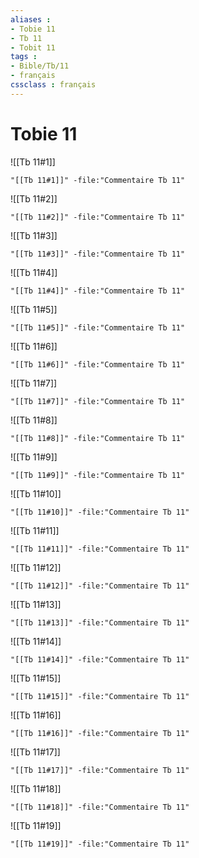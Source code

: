 ```yaml
---
aliases : 
- Tobie 11
- Tb 11
- Tobit 11
tags : 
- Bible/Tb/11
- français
cssclass : français
---
```


# Tobie 11

![[Tb 11#1]]

```query
"[[Tb 11#1]]" -file:"Commentaire Tb 11"
```

![[Tb 11#2]]

```query
"[[Tb 11#2]]" -file:"Commentaire Tb 11"
```

![[Tb 11#3]]

```query
"[[Tb 11#3]]" -file:"Commentaire Tb 11"
```

![[Tb 11#4]]

```query
"[[Tb 11#4]]" -file:"Commentaire Tb 11"
```

![[Tb 11#5]]

```query
"[[Tb 11#5]]" -file:"Commentaire Tb 11"
```

![[Tb 11#6]]

```query
"[[Tb 11#6]]" -file:"Commentaire Tb 11"
```

![[Tb 11#7]]

```query
"[[Tb 11#7]]" -file:"Commentaire Tb 11"
```

![[Tb 11#8]]

```query
"[[Tb 11#8]]" -file:"Commentaire Tb 11"
```

![[Tb 11#9]]

```query
"[[Tb 11#9]]" -file:"Commentaire Tb 11"
```

![[Tb 11#10]]

```query
"[[Tb 11#10]]" -file:"Commentaire Tb 11"
```

![[Tb 11#11]]

```query
"[[Tb 11#11]]" -file:"Commentaire Tb 11"
```

![[Tb 11#12]]

```query
"[[Tb 11#12]]" -file:"Commentaire Tb 11"
```

![[Tb 11#13]]

```query
"[[Tb 11#13]]" -file:"Commentaire Tb 11"
```

![[Tb 11#14]]

```query
"[[Tb 11#14]]" -file:"Commentaire Tb 11"
```

![[Tb 11#15]]

```query
"[[Tb 11#15]]" -file:"Commentaire Tb 11"
```

![[Tb 11#16]]

```query
"[[Tb 11#16]]" -file:"Commentaire Tb 11"
```

![[Tb 11#17]]

```query
"[[Tb 11#17]]" -file:"Commentaire Tb 11"
```

![[Tb 11#18]]

```query
"[[Tb 11#18]]" -file:"Commentaire Tb 11"
```

![[Tb 11#19]]

```query
"[[Tb 11#19]]" -file:"Commentaire Tb 11"
```

